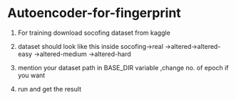 ﻿# Autoencoder-for-fingerprint

1. For training download socofing dataset from kaggle
2. dataset should look like this inside socofing->real
                                                 ->altered->altered-easy
                                                           ->altered-medium
                                                           ->altered-hard

3. mention your dataset path in BASE_DIR variable ,change no. of epoch if you want 
4. run and get the result 
